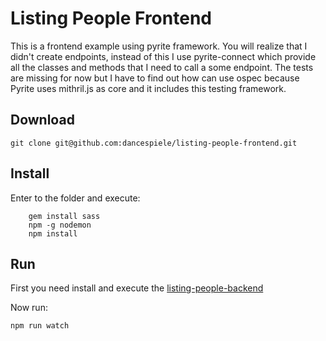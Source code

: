 # Listing People Frontend

This is a frontend example using pyrite framework. You will realize that I didn't create endpoints, instead of this I use pyrite-connect which provide all the classes and methods that I need to call a some endpoint. The tests are missing for now but I have to find out how can use ospec because Pyrite uses mithril.js as core and it includes this testing framework. 

## Download

`git clone git@github.com:dancespiele/listing-people-frontend.git`

## Install

Enter to the folder and execute:

```
    gem install sass
    npm -g nodemon
    npm install
```

## Run

First you need install and execute the [listing-people-backend](https://github.com/dancespiele/listing-people-api)

Now run:

`npm run watch`

